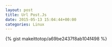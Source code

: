 ```yaml
---
layout: post                                                                                                              
title: Url Post.Js                                                                                                                       
date: 2015-05-13 15:04:44+00:00                                                                                                                        
categories: Linux                                                                                                                
---                                                                                                                              
```


{% gist makeittotop/a69be2437f8ab104f498 %}                                                                                                           

